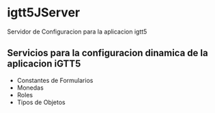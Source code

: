 # igtt5JServer
Servidor de Configuracion para la aplicacion igtt5

## Servicios para la configuracion dinamica de la aplicacion iGTT5
* Constantes de Formularios
* Monedas 
* Roles
* Tipos de Objetos